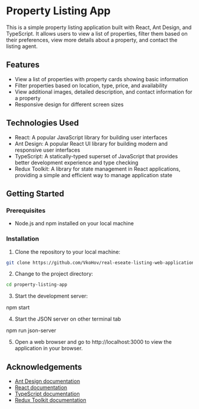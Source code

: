 # Property Listing App

This is a simple property listing application built with React, Ant Design, and TypeScript. It allows users to view a list of properties, filter them based on their preferences, view more details about a property, and contact the listing agent.

## Features

- View a list of properties with property cards showing basic information
- Filter properties based on location, type, price, and availability
- View additional images, detailed description, and contact information for a property
- Responsive design for different screen sizes

## Technologies Used

- React: A popular JavaScript library for building user interfaces
- Ant Design: A popular React UI library for building modern and responsive user interfaces
- TypeScript: A statically-typed superset of JavaScript that provides better development experience and type checking
- Redux Toolkit: A library for state management in React applications, providing a simple and efficient way to manage application state

## Getting Started

### Prerequisites

- Node.js and npm installed on your local machine

### Installation

1. Clone the repository to your local machine:

```sh
git clone https://github.com/VkoHov/real-eseate-listing-web-application.git
```

2. Change to the project directory:

```sh
cd property-listing-app
```

3. Start the development server:

npm start

4. Start the JSON server on other terminal tab

npm run json-server

5. Open a web browser and go to http://localhost:3000 to view the application in your browser.

## Acknowledgements

- [Ant Design documentation](https://ant.design/docs/react/introduce)
- [React documentation](https://reactjs.org/docs/getting-started.html)
- [TypeScript documentation](https://www.typescriptlang.org/docs/)
- [Redux Toolkit documentation](https://redux-toolkit.js.org/)
